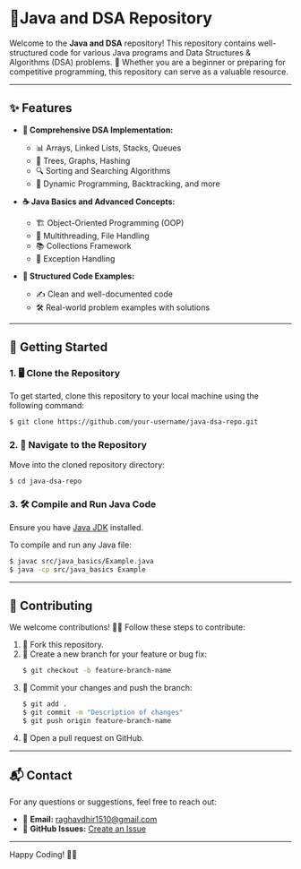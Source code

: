 # 🍵Java and DSA Repository

Welcome to the **Java and DSA** repository! This repository contains well-structured code for various Java programs and Data Structures & Algorithms (DSA) problems. 🌟 Whether you are a beginner or preparing for competitive programming, this repository can serve as a valuable resource.

---

## ✨ Features

- **📂 Comprehensive DSA Implementation:**
    - 📊 Arrays, Linked Lists, Stacks, Queues
    - 🌲 Trees, Graphs, Hashing
    - 🔍 Sorting and Searching Algorithms
    - 🧠 Dynamic Programming, Backtracking, and more

- **☕ Java Basics and Advanced Concepts:**
    - 🏗️ Object-Oriented Programming (OOP)
    - 🧵 Multithreading, File Handling
    - 📚 Collections Framework
    - 🚨 Exception Handling

- **📘 Structured Code Examples:**
    - ✍️ Clean and well-documented code
    - 🛠️ Real-world problem examples with solutions

---

## 🚀 Getting Started

### 1. 🖥️ Clone the Repository
To get started, clone this repository to your local machine using the following command:

```bash
$ git clone https://github.com/your-username/java-dsa-repo.git
```

### 2. 📂 Navigate to the Repository
Move into the cloned repository directory:

```bash
$ cd java-dsa-repo
```

### 3. 🛠️ Compile and Run Java Code
Ensure you have [Java JDK](https://www.oracle.com/java/technologies/javase-downloads.html) installed.

To compile and run any Java file:

```bash
$ javac src/java_basics/Example.java
$ java -cp src/java_basics Example
```

---

## 🤝 Contributing

We welcome contributions! 🧑‍💻 Follow these steps to contribute:

1. 🍴 Fork this repository.
2. 🌱 Create a new branch for your feature or bug fix:
   ```bash
   $ git checkout -b feature-branch-name
   ```
3. 💾 Commit your changes and push the branch:
   ```bash
   $ git add .
   $ git commit -m "Description of changes"
   $ git push origin feature-branch-name
   ```
4. 🔄 Open a pull request on GitHub.

---


## 📬 Contact

For any questions or suggestions, feel free to reach out:

- 📧 **Email:** raghavdhir1510@gmail.com
- 🐛 **GitHub Issues:** [Create an Issue](https://github.com/raghavv-dhir/java-dsa-repo/issues)

---

Happy Coding! 🚀😊
